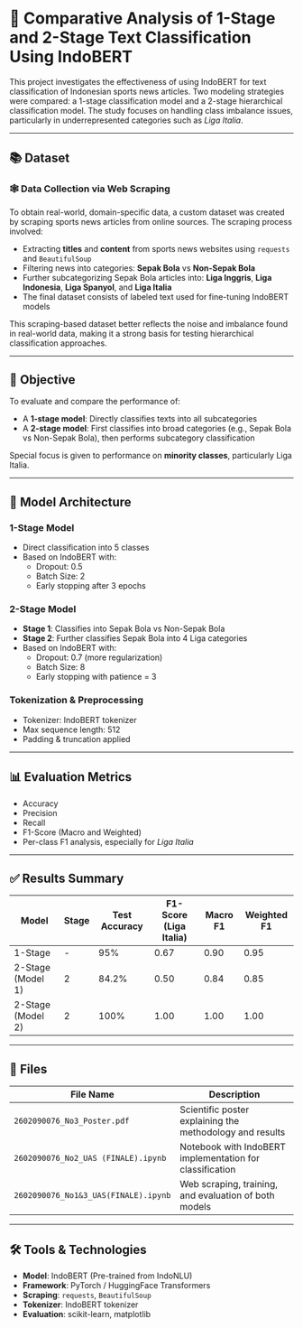# 📝 Comparative Analysis of 1-Stage and 2-Stage Text Classification Using IndoBERT

This project investigates the effectiveness of using IndoBERT for text classification of Indonesian sports news articles. Two modeling strategies were compared: a 1-stage classification model and a 2-stage hierarchical classification model. The study focuses on handling class imbalance issues, particularly in underrepresented categories such as *Liga Italia*.

---

## 📚 Dataset

### 🕸️ Data Collection via Web Scraping

To obtain real-world, domain-specific data, a custom dataset was created by scraping sports news articles from online sources. The scraping process involved:

- Extracting **titles** and **content** from sports news websites using `requests` and `BeautifulSoup`
- Filtering news into categories: **Sepak Bola** vs **Non-Sepak Bola**
- Further subcategorizing Sepak Bola articles into: **Liga Inggris**, **Liga Indonesia**, **Liga Spanyol**, and **Liga Italia**
- The final dataset consists of labeled text used for fine-tuning IndoBERT models

This scraping-based dataset better reflects the noise and imbalance found in real-world data, making it a strong basis for testing hierarchical classification approaches.

---

## 🎯 Objective

To evaluate and compare the performance of:
- A **1-stage model**: Directly classifies texts into all subcategories
- A **2-stage model**: First classifies into broad categories (e.g., Sepak Bola vs Non-Sepak Bola), then performs subcategory classification

Special focus is given to performance on **minority classes**, particularly Liga Italia.

---

## 🧠 Model Architecture

### 1-Stage Model
- Direct classification into 5 classes
- Based on IndoBERT with:
  - Dropout: 0.5
  - Batch Size: 2
  - Early stopping after 3 epochs

### 2-Stage Model
- **Stage 1**: Classifies into Sepak Bola vs Non-Sepak Bola
- **Stage 2**: Further classifies Sepak Bola into 4 Liga categories
- Based on IndoBERT with:
  - Dropout: 0.7 (more regularization)
  - Batch Size: 8
  - Early stopping with patience = 3

### Tokenization & Preprocessing
- Tokenizer: IndoBERT tokenizer
- Max sequence length: 512
- Padding & truncation applied

---

## 📊 Evaluation Metrics

- Accuracy
- Precision
- Recall
- F1-Score (Macro and Weighted)
- Per-class F1 analysis, especially for *Liga Italia*

---

## ✅ Results Summary

| Model | Stage | Test Accuracy | F1-Score (Liga Italia) | Macro F1 | Weighted F1 |
|-------|-------|----------------|-------------------------|----------|-------------|
| 1-Stage | -     | 95%           | 0.67                    | 0.90     | 0.95        |
| 2-Stage (Model 1) | 2     | 84.2%         | 0.50                    | 0.84     | 0.85        |
| 2-Stage (Model 2) | 2     | 100%          | 1.00                    | 1.00     | 1.00        |

---

## 📂 Files

| File Name                                  | Description                                               |
|--------------------------------------------|-----------------------------------------------------------|
| `2602090076_No3_Poster.pdf`                | Scientific poster explaining the methodology and results  |
| `2602090076_No2_UAS (FINALE).ipynb`        | Notebook with IndoBERT implementation for classification |
| `2602090076_No1&3_UAS(FINALE).ipynb`       | Web scraping, training, and evaluation of both models     |

---

## 🛠 Tools & Technologies

- **Model**: IndoBERT (Pre-trained from IndoNLU)
- **Framework**: PyTorch / HuggingFace Transformers
- **Scraping**: `requests`, `BeautifulSoup`
- **Tokenizer**: IndoBERT tokenizer
- **Evaluation**: scikit-learn, matplotlib

